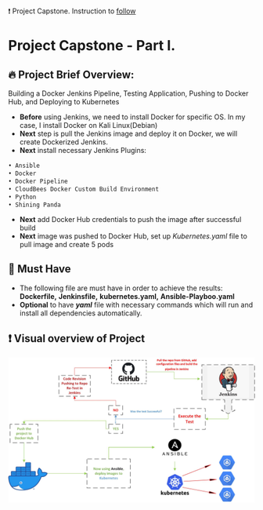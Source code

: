 ❗ Project Capstone. Instruction to [follow](https://docs.google.com/document/d/17OwlITE-yPWNj3Vi5RtQfz3ItvSkOfnbaVMnzlZyGTg)

# Project Capstone - Part I. 

## 🔥 Project Brief Overview:
Building a Docker Jenkins Pipeline, Testing Application, Pushing to Docker Hub, and Deploying to Kubernetes 
- **Before** using Jenkins, we need to install Docker for specific OS. In my case, I install Docker on Kali Linux(Debian)
- **Next** step is pull the Jenkins image and deploy it on Docker, we will create Dockerized Jenkins.
- **Next** install necessary Jenkins Plugins:
```
• Ansible
• Docker
• Docker Pipeline
• CloudBees Docker Custom Build Environment
• Python
• Shining Panda
```
- **Next** add Docker Hub credentials to push the image after successful build
- **Next** image was pushed to Docker Hub, set up _Kubernetes.yaml_ file to pull image and create 5 pods 

## 📌 Must Have
- The following file are must have in order to achieve the results: **Dockerfile,** **Jenkinsfile,** **kubernetes.yaml,** **Ansible-Playboo.yaml**
- **Optional** to have _**yaml**_ file with necessary commands which will run and install all dependencies automatically.

## ❗ Visual overview of Project
![screenshot](CAPSTONE_PROJECT.jpg)